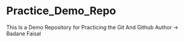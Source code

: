 # Practice_Demo_Repo
This Is a Demo Repository for Practicing the Git And Github
Author -> Badane Faisal
